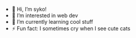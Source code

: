 - 👋 Hi, I’m syko!
- 👀 I’m interested in web dev
- 🌱 I’m currently learning cool stuff
- ⚡ Fun fact: I sometimes cry when I see cute cats 

<!---
sykolax/sykolax is a ✨ special ✨ repository because its `README.md` (this file) appears on your GitHub profile.
You can click the Preview link to take a look at your changes.
--->

